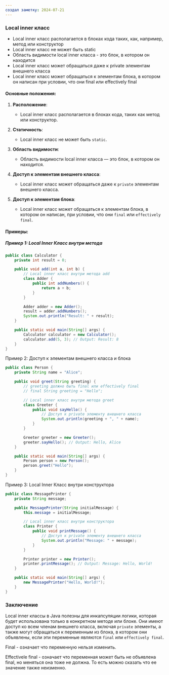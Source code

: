 ```yaml
---
создал заметку: 2024-07-21
---
```

### Local inner класс

-  Local inner класс располагается в блоках кода таких, как, например, метод или конструктор
-  Local inner класс не может быть static
-  Область видимости local inner класса - это блок, в котором он находится
-  Local inner класс может обращаться даже к private элементам внешнего класса
-  Local inner класс может обращаться к элементам блока, в котором он написан при условии, что они final или effectively final


#### Основные положения:

1. **Расположение**:
    
    - Local inner класс располагается в блоках кода, таких как метод или конструктор.
2. **Статичность**:
    
    - Local inner класс не может быть `static`.
3. **Область видимости**:
    
    - Область видимости local inner класса — это блок, в котором он находится.
4. **Доступ к элементам внешнего класса**:
    
    - Local inner класс может обращаться даже к `private` элементам внешнего класса.
5. **Доступ к элементам блока**:
    
    - Local inner класс может обращаться к элементам блока, в котором он написан, при условии, что они `final` или `effectively final`.

#### Примеры:

##### Пример 1: Local Inner Класс внутри метода

```java
public class Calculator {
    private int result = 0;

    public void add(int a, int b) {
        // Local inner класс внутри метода add
        class Adder {
            public int addNumbers() {
                return a + b;
            }
        }

        Adder adder = new Adder();
        result = adder.addNumbers();
        System.out.println("Result: " + result);
    }

    public static void main(String[] args) {
        Calculator calculator = new Calculator();
        calculator.add(5, 3); // Output: Result: 8
    }
}
```

Пример 2: Доступ к элементам внешнего класса и блока
```java
public class Person {
    private String name = "Alice";

    public void greet(String greeting) {
        // greeting должно быть final или effectively final
        // final String greeting = "Hello";

        // Local inner класс внутри метода greet
        class Greeter {
            public void sayHello() {
                // Доступ к private элементу внешнего класса
                System.out.println(greeting + ", " + name);
            }
        }

        Greeter greeter = new Greeter();
        greeter.sayHello(); // Output: Hello, Alice
    }

    public static void main(String[] args) {
        Person person = new Person();
        person.greet("Hello");
    }
}
```

Пример 3: Local Inner Класс внутри конструктора

```java
public class MessagePrinter {
    private String message;

    public MessagePrinter(String initialMessage) {
        this.message = initialMessage;

        // Local inner класс внутри конструктора
        class Printer {
            public void printMessage() {
                // Доступ к private элементу внешнего класса
                System.out.println("Message: " + message);
            }
        }

        Printer printer = new Printer();
        printer.printMessage(); // Output: Message: Hello, World!
    }

    public static void main(String[] args) {
        new MessagePrinter("Hello, World!");
    }
}
```

### Заключение

Local inner классы в Java полезны для инкапсуляции логики, которая будет использована только в конкретном методе или блоке. Они имеют доступ ко всем членам внешнего класса, включая `private` элементы, а также могут обращаться к переменным из блока, в котором они объявлены, если эти переменные являются `final` или `effectively final`.

Final - означает что переменную нельзя изменить.

Effectivele final - означает что переменная может быть не объявлена final, но меняться она тоже не должна. То есть можно сказать что ее значение также неизменно.

